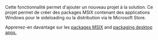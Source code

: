 ﻿Cette fonctionnalité permet d'ajouter un nouveau projet à la solution. Ce projet permet de créer des packages MSIX contenant des applications Windows pour le sideloading ou la distribution via le Microsoft Store.

Apprenez-en davantage sur les [packages MSIX](https://aka.ms/msix) and [packaging desktop apps.](https://docs.microsoft.com/windows/msix/desktop/desktop-to-uwp-packaging-dot-net)
